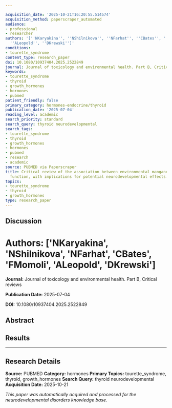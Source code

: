 ```yaml
---

acquisition_date: '2025-10-21T16:20:55.514574'
acquisition_method: paperscraper_automated
audience:
- professional
- researcher
authors: '[''NKaryakina'', ''NShilnikova'', ''NFarhat'', ''CBates'', ''FMomoli'',
  ''ALeopold'', ''DKrewski'']'
conditions:
- tourette_syndrome
content_type: research_paper
doi: 10.1080/10937404.2025.2522849
journal: Journal of toxicology and environmental health. Part B, Critical reviews
keywords:
- tourette_syndrome
- thyroid
- growth_hormones
- hormones
- pubmed
patient_friendly: false
primary_category: hormones-endocrine/thyroid
publication_date: '2025-07-04'
reading_level: academic
search_priority: standard
search_query: thyroid neurodevelopmental
search_tags:
- tourette_syndrome
- thyroid
- growth_hormones
- hormones
- pubmed
- research
- academic
source: PUBMED via Paperscraper
title: Critical review of the association between environmental manganese and thyroid
  function, with implications for potential neurodevelopmental effects.
topics:
- tourette_syndrome
- thyroid
- growth_hormones
type: research_paper
---
```




## Discussion

# **Authors:** ['NKaryakina', 'NShilnikova', 'NFarhat', 'CBates', 'FMomoli', 'ALeopold', 'DKrewski']

**Journal:** Journal of toxicology and environmental health. Part B, Critical reviews

**Publication Date:** 2025-07-04

**DOI:** 10.1080/10937404.2025.2522849

## Abstract

## Results

---

## Research Details

**Source:** PUBMED
**Category:** hormones
**Primary Topics:** tourette_syndrome, thyroid, growth_hormones
**Search Query:** thyroid neurodevelopmental
**Acquisition Date:** 2025-10-21

*This paper was automatically acquired and processed for the neurodevelopmental disorders knowledge base.*

